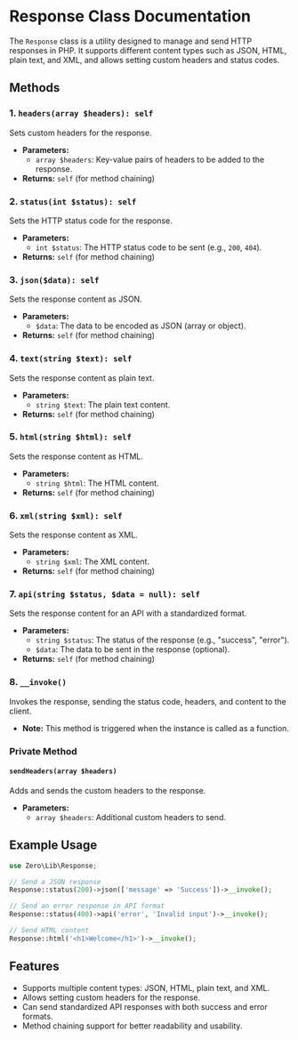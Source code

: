 # Response Class Documentation

The `Response` class is a utility designed to manage and send HTTP responses in PHP. It supports different content types such as JSON, HTML, plain text, and XML, and allows setting custom headers and status codes.

## Methods

### 1. `headers(array $headers): self`

Sets custom headers for the response.

- **Parameters:**
  - `array $headers`: Key-value pairs of headers to be added to the response.
- **Returns:** `self` (for method chaining)

### 2. `status(int $status): self`

Sets the HTTP status code for the response.

- **Parameters:**
  - `int $status`: The HTTP status code to be sent (e.g., `200`, `404`).
- **Returns:** `self` (for method chaining)

### 3. `json($data): self`

Sets the response content as JSON.

- **Parameters:**
  - `$data`: The data to be encoded as JSON (array or object).
- **Returns:** `self` (for method chaining)

### 4. `text(string $text): self`

Sets the response content as plain text.

- **Parameters:**
  - `string $text`: The plain text content.
- **Returns:** `self` (for method chaining)

### 5. `html(string $html): self`

Sets the response content as HTML.

- **Parameters:**
  - `string $html`: The HTML content.
- **Returns:** `self` (for method chaining)

### 6. `xml(string $xml): self`

Sets the response content as XML.

- **Parameters:**
  - `string $xml`: The XML content.
- **Returns:** `self` (for method chaining)

### 7. `api(string $status, $data = null): self`

Sets the response content for an API with a standardized format.

- **Parameters:**
  - `string $status`: The status of the response (e.g., "success", "error").
  - `$data`: The data to be sent in the response (optional).
- **Returns:** `self` (for method chaining)

### 8. `__invoke()`

Invokes the response, sending the status code, headers, and content to the client.

- **Note:** This method is triggered when the instance is called as a function.

### Private Method

#### `sendHeaders(array $headers)`

Adds and sends the custom headers to the response.

- **Parameters:**
  - `array $headers`: Additional custom headers to send.

## Example Usage

```php
use Zero\Lib\Response;

// Send a JSON response
Response::status(200)->json(['message' => 'Success'])->__invoke();

// Send an error response in API format
Response::status(400)->api('error', 'Invalid input')->__invoke();

// Send HTML content
Response::html('<h1>Welcome</h1>')->__invoke();
```

## Features

- Supports multiple content types: JSON, HTML, plain text, and XML.
- Allows setting custom headers for the response.
- Can send standardized API responses with both success and error formats.
- Method chaining support for better readability and usability.
